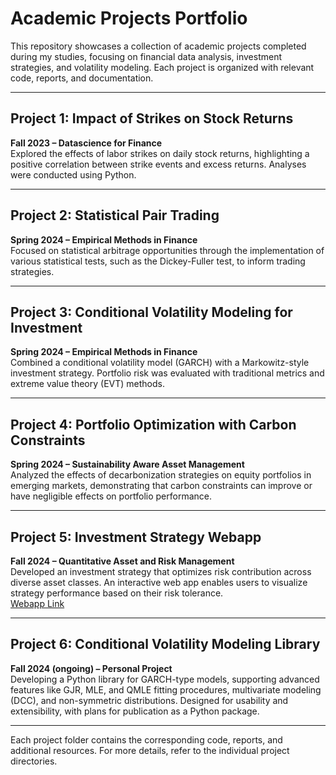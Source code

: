 # Academic Projects Portfolio

This repository showcases a collection of academic projects completed during my studies, focusing on financial data analysis, investment strategies, and volatility modeling. Each project is organized with relevant code, reports, and documentation.

---

## **Project 1: Impact of Strikes on Stock Returns**

**Fall 2023 – Datascience for Finance**  
Explored the effects of labor strikes on daily stock returns, highlighting a positive correlation between strike events and excess returns. Analyses were conducted using Python.

---

## **Project 2: Statistical Pair Trading**

**Spring 2024 – Empirical Methods in Finance**  
Focused on statistical arbitrage opportunities through the implementation of various statistical tests, such as the Dickey-Fuller test, to inform trading strategies.

---

## **Project 3: Conditional Volatility Modeling for Investment**

**Spring 2024 – Empirical Methods in Finance**  
Combined a conditional volatility model (GARCH) with a Markowitz-style investment strategy. Portfolio risk was evaluated with traditional metrics and extreme value theory (EVT) methods.

---

## **Project 4: Portfolio Optimization with Carbon Constraints**

**Spring 2024 – Sustainability Aware Asset Management**  
Analyzed the effects of decarbonization strategies on equity portfolios in emerging markets, demonstrating that carbon constraints can improve or have negligible effects on portfolio performance.

---

## **Project 5: Investment Strategy Webapp**

**Fall 2024 – Quantitative Asset and Risk Management**  
Developed an investment strategy that optimizes risk contribution across diverse asset classes. An interactive web app enables users to visualize strategy performance based on their risk tolerance.  
[Webapp Link](https://portfolio-optimisation-webapp.streamlit.app)

---

## **Project 6: Conditional Volatility Modeling Library**

**Fall 2024 (ongoing) – Personal Project**  
Developing a Python library for GARCH-type models, supporting advanced features like GJR, MLE, and QMLE fitting procedures, multivariate modeling (DCC), and non-symmetric distributions. Designed for usability and extensibility, with plans for publication as a Python package.

---

Each project folder contains the corresponding code, reports, and additional resources. For more details, refer to the individual project directories.
